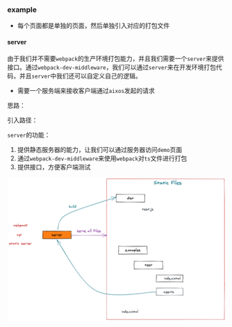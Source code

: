 ### example
* 每个页面都是单独的页面，然后单独引入对应的打包文件

#### server
由于我们并不需要`webpack`的生产环境打包能力，并且我们需要一个`server`来提供接口。通过`webpack-dev-middleware`，我们可以通过`server`来在开发环境打包代码，并且`server`中我们还可以自定义自己的逻辑。
* 需要一个服务端来接收客户端通过`aixos`发起的请求


思路：

引入路径：

`server`的功能：
1. 提供静态服务器的能力，让我们可以通过服务器访问`demo`页面
2. 通过`webpack-dev-middleware`来使用`webpack`对`ts`文件进行打包
3. 提供接口，方便客户端测试

![](https://raw.githubusercontent.com/wangkaiwd/drawing-bed/master/demo-of-webpack.png)